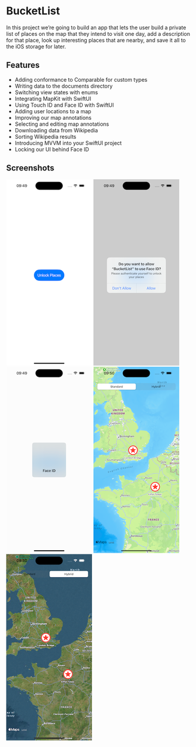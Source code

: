 # BucketList

In this project we’re going to build an app that lets the user build a private list of places on the map that they intend to visit one day, add a description for that place, look up interesting places that are nearby, and save it all to the iOS storage for later.

## Features

- Adding conformance to Comparable for custom types
- Writing data to the documents directory
- Switching view states with enums
- Integrating MapKit with SwiftUI
- Using Touch ID and Face ID with SwiftUI
- Adding user locations to a map
- Improving our map annotations
- Selecting and editing map annotations
- Downloading data from Wikipedia
- Sorting Wikipedia results
- Introducing MVVM into your SwiftUI project
- Locking our UI behind Face ID

## Screenshots

![1](/screenshots/1.png)
![2](/screenshots/2.png)
![3](/screenshots/3.png)
![4](/screenshots/4.png)
![5](/screenshots/5.png)
